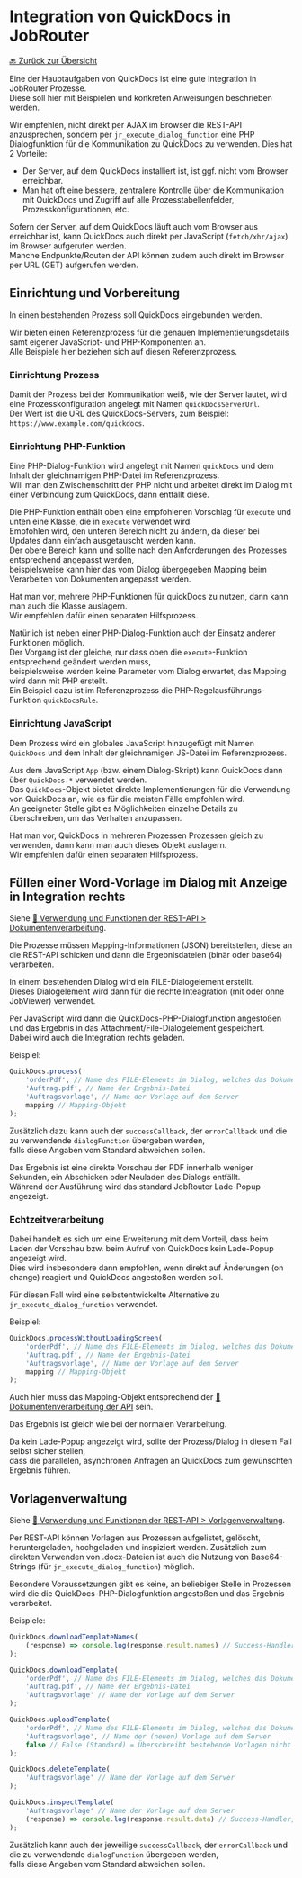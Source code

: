 # Integration von QuickDocs in JobRouter

[🔙 Zurück zur Übersicht](_toc.md)

Eine der Hauptaufgaben von QuickDocs ist eine gute Integration in JobRouter Prozesse.  
Diese soll hier mit Beispielen und konkreten Anweisungen beschrieben werden.

Wir empfehlen, nicht direkt per AJAX im Browser die REST-API anzusprechen, sondern per `jr_execute_dialog_function` eine PHP Dialogfunktion für die Kommunikation zu QuickDocs zu verwenden. Dies hat 2 Vorteile:

-   Der Server, auf dem QuickDocs installiert ist, ist ggf. nicht vom Browser erreichbar.
-   Man hat oft eine bessere, zentralere Kontrolle über die Kommunikation mit QuickDocs und Zugriff auf alle Prozesstabellenfelder, Prozesskonfigurationen, etc.

Sofern der Server, auf dem QuickDocs läuft auch vom Browser aus erreichbar ist, kann QuickDocs auch direkt per JavaScript (`fetch/xhr/ajax`) im Browser aufgerufen werden.  
Manche Endpunkte/Routen der API können zudem auch direkt im Browser per URL (GET) aufgerufen werden.

## Einrichtung und Vorbereitung

In einen bestehenden Prozess soll QuickDocs eingebunden werden.

Wir bieten einen Referenzprozess für die genauen Implementierungsdetails samt eigener JavaScript- und PHP-Komponenten an.  
Alle Beispiele hier beziehen sich auf diesen Referenzprozess.

### Einrichtung Prozess

Damit der Prozess bei der Kommunikation weiß, wie der Server lautet, wird eine Prozesskonfiguration angelegt mit Namen `quickDocsServerUrl`.  
Der Wert ist die URL des QuickDocs-Servers, zum Beispiel: `https://www.example.com/quickdocs`.

### Einrichtung PHP-Funktion

Eine PHP-Dialog-Funktion wird angelegt mit Namen `quickDocs` und dem Inhalt der gleichnamigen PHP-Datei im Referenzprozess.  
Will man den Zwischenschritt der PHP nicht und arbeitet direkt im Dialog mit einer Verbindung zum QuickDocs, dann entfällt diese.

Die PHP-Funktion enthält oben eine empfohlenen Vorschlag für `execute` und unten eine Klasse, die in `execute` verwendet wird.  
Empfohlen wird, den unteren Bereich nicht zu ändern, da dieser bei Updates dann einfach ausgetauscht werden kann.  
Der obere Bereich kann und sollte nach den Anforderungen des Prozesses entsprechend angepasst werden,  
beispielsweise kann hier das vom Dialog übergegeben Mapping beim Verarbeiten von Dokumenten angepasst werden.

Hat man vor, mehrere PHP-Funktionen für quickDocs zu nutzen, dann kann man auch die Klasse auslagern.  
Wir empfehlen dafür einen separaten Hilfsprozess.

Natürlich ist neben einer PHP-Dialog-Funktion auch der Einsatz anderer Funktionen möglich.  
Der Vorgang ist der gleiche, nur dass oben die `execute`-Funktion entsprechend geändert werden muss,  
beispielsweise werden keine Parameter vom Dialog erwartet, das Mapping wird dann mit PHP erstellt.  
Ein Beispiel dazu ist im Referenzprozess die PHP-Regelausführungs-Funktion `quickDocsRule`.

### Einrichtung JavaScript

Dem Prozess wird ein globales JavaScript hinzugefügt mit Namen `QuickDocs` und dem Inhalt der gleichnamigen JS-Datei im Referenzprozess.

Aus dem JavaScript `App` (bzw. einem Dialog-Skript) kann QuickDocs dann über `QuickDocs.*` verwendet werden.  
Das `QuickDocs`-Objekt bietet direkte Implementierungen für die Verwendung von QuickDocs an, wie es für die meisten Fälle empfohlen wird.  
An geeigneter Stelle gibt es Möglichkeiten einzelne Details zu überschreiben, um das Verhalten anzupassen.

Hat man vor, QuickDocs in mehreren Prozessen Prozessen gleich zu verwenden, dann kann man auch dieses Objekt auslagern.  
Wir empfehlen dafür einen separaten Hilfsprozess.

## Füllen einer Word-Vorlage im Dialog mit Anzeige in Integration rechts

Siehe [📄 Verwendung und Funktionen der REST-API > Dokumentenverarbeitung](api.md#dokumentenverarbeitung).

Die Prozesse müssen Mapping-Informationen (JSON) bereitstellen, diese an die REST-API schicken und dann die Ergebnisdateien (binär oder base64) verarbeiten.

In einem bestehenden Dialog wird ein FILE-Dialogelement erstellt.  
Dieses Dialogelement wird dann für die rechte Inteagration (mit oder ohne JobViewer) verwendet.

Per JavaScript wird dann die QuickDocs-PHP-Dialogfunktion angestoßen und das Ergebnis in das Attachment/File-Dialogelement gespeichert.  
Dabei wird auch die Integration rechts geladen.

Beispiel:

```js
QuickDocs.process(
    'orderPdf', // Name des FILE-Elements im Dialog, welches das Dokument abspeichert
    'Auftrag.pdf', // Name der Ergebnis-Datei
    'Auftragsvorlage', // Name der Vorlage auf dem Server
    mapping // Mapping-Objekt
);
```

Zusätzlich dazu kann auch der `successCallback`, der `errorCallback` und die zu verwendende `dialogFunction` übergeben werden,  
falls diese Angaben vom Standard abweichen sollen.

Das Ergebnis ist eine direkte Vorschau der PDF innerhalb weniger Sekunden, ein Abschicken oder Neuladen des Dialogs entfällt.  
Während der Ausführung wird das standard JobRouter Lade-Popup angezeigt.

### Echtzeitverarbeitung

Dabei handelt es sich um eine Erweiterung mit dem Vorteil, dass beim Laden der Vorschau bzw. beim Aufruf von QuickDocs kein Lade-Popup angezeigt wird.  
Dies wird insbesondere dann empfohlen, wenn direkt auf Änderungen (on change) reagiert und QuickDocs angestoßen werden soll.

Für diesen Fall wird eine selbstentwickelte Alternative zu `jr_execute_dialog_function` verwendet.

Beispiel:

```js
QuickDocs.processWithoutLoadingScreen(
    'orderPdf', // Name des FILE-Elements im Dialog, welches das Dokument abspeichert
    'Auftrag.pdf', // Name der Ergebnis-Datei
    'Auftragsvorlage', // Name der Vorlage auf dem Server
    mapping // Mapping-Objekt
);
```

Auch hier muss das Mapping-Objekt entsprechend der [📄 Dokumentenverarbeitung der API](api.md#dokumentenverarbeitung) sein.

Das Ergebnis ist gleich wie bei der normalen Verarbeitung.

Da kein Lade-Popup angezeigt wird, sollte der Prozess/Dialog in diesem Fall selbst sicher stellen,  
dass die parallelen, asynchronen Anfragen an QuickDocs zum gewünschten Ergebnis führen.

## Vorlagenverwaltung

Siehe [📄 Verwendung und Funktionen der REST-API > Vorlagenverwaltung](api.md#vorlagenverwaltung).

Per REST-API können Vorlagen aus Prozessen aufgelistet, gelöscht, heruntergeladen, hochgeladen und inspiziert werden.
Zusätzlich zum direkten Verwenden von .docx-Dateien ist auch die Nutzung von Base64-Strings (für `jr_execute_dialog_function`) möglich.

Besondere Voraussetzungen gibt es keine, an beliebiger Stelle in Prozessen wird die die QuickDocs-PHP-Dialogfunktion angestoßen und das Ergebnis verarbeitet.

Beispiele:

```js
QuickDocs.downloadTemplateNames(
    (response) => console.log(response.result.names) // Success-Handler mit den Namen aller Vorlagen als String-Array
);

QuickDocs.downloadTemplate(
    'orderPdf', // Name des FILE-Elements im Dialog, welches das Dokument abspeichert
    'Auftrag.pdf', // Name der Ergebnis-Datei
    'Auftragsvorlage' // Name der Vorlage auf dem Server
);

QuickDocs.uploadTemplate(
    'orderPdf', // Name des FILE-Elements im Dialog, welches das Dokument enthält
    'Auftragsvorlage', // Name der (neuen) Vorlage auf dem Server
    false // False (Standard) = Überschreibt bestehende Vorlagen nicht | True = Überschreibt bestehende Vorlagen.
);

QuickDocs.deleteTemplate(
    'Auftragsvorlage' // Name der Vorlage auf dem Server
);

QuickDocs.inspectTemplate(
    'Auftragsvorlage' // Name der Vorlage auf dem Server
    (response) => console.log(response.result.data) // Success-Handler, mit dem Ergebnis der Inspektion als (JSON) Objekt
);

```

Zusätzlich kann auch der jeweilige `successCallback`, der `errorCallback` und die zu verwendende `dialogFunction` übergeben werden,  
falls diese Angaben vom Standard abweichen sollen.
